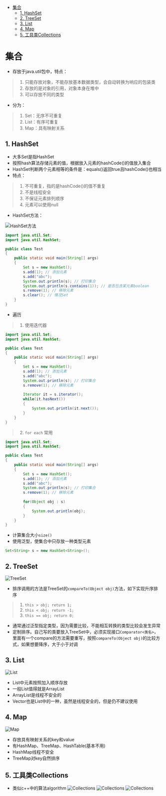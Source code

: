 - [集合](#%e9%9b%86%e5%90%88)
  - [1. HashSet](#1-hashset)
  - [2. TreeSet](#2-treeset)
  - [3. List](#3-list)
  - [4. Map](#4-map)
  - [5. 工具类Collections](#5-%e5%b7%a5%e5%85%b7%e7%b1%bbcollections)

# 集合
- 存放于java.util包中，特点：
> 1. 只能存放对象，不能存放基本数据类型，会自动转换为响应的包装类
> 2. 存放的是对象的引用，对象本身在堆中
> 3. 可以存放不同的类型
- 分为：
> 1. Set：无序不可重复
> 2. List：有序可重复
> 3. Map：具有映射关系

## 1. HashSet
- 大多Set是指HashSet
- 按照hash算法存储元素的值，根据放入元素的hashCode()的值放入集合
- HashSet判断两个元素相等的条件是：equals()返回true且hashCode()也相当
- 特点：
> 1. 不可重复，指的是hashCode()的值不重复
> 2. 不是线程安全
> 3. 不保证元素排列顺序
> 4. 元素可以使用null
- HashSet方法：

![HashSet方法](../00picture/HashSet.png)

```java
import java.util.Set;
import java.util.HashSet;

public class Test
{
    public static void main(String[] args)
    {
        Set s = new HashSet();
        s.add(1); // 添加元素
        s.add("abc");
        System.out.println(s); // 打印集合
        System.out.println(s.contains(1)); // 是否包含某元素boolean
        s.remove(1); // 移除元素
        s.clear(); // 情况Set
    }
}
```

- 遍历
> 1. 使用迭代器

```java
import java.util.Set;
import java.util.HashSet;

public class Test
{
    public static void main(String[] args)
    {
        Set s = new HashSet();
        s.add(1); // 添加元素
        s.add("abc");
        System.out.println(s); // 打印集合
        s.remove(1); // 移除元素
        
        Iterator it = s.iterator();
        while(it.hasNext())
        {
            System.out.println(it.next());
        }
    }
}
```

> 2. ```for each``` 常用

```java
import java.util.Set;
import java.util.HashSet;

public class Test
{
    public static void main(String[] args)
    {
        Set s = new HashSet();
        s.add(1); // 添加元素
        s.add("abc");
        System.out.println(s); // 打印集合
        s.remove(1); // 移除元素
        
        for(Object obj : s)
        {
            System.out.println(obj);
        }
    }
}
```

- 计算集合大小```size()```
- 使用泛型，使集合中只存放一种类型元素

```java
Set<String> s = new HashSet<String>();
```

## 2. TreeSet
![TreeSet](../00picture/TreeSet.png)

- 排序调用的方法是TreeSet的```compareTo(Object obj)```方法，如下实现升序排序
> 1. ```this > obj; return 1;```
> 2. ```this < obj; return -1;```
> 3. ```this == obj; return 0;```

- 通常通过泛型指定类型，因为需要比较，不能相互转换的类型比较会发生异常
- 定制排序。自己写的类要放入TreeSet中，必须实现接口```Comparator<类名>```，里面有一个compare的方法需要重写，按照```compareTo(Object obj)```的比较方式，如果想要降序，大于小于对调

## 3. List
![List](../00picture/List.png)

- List中元素按照加入顺序存放
- 一般List值得就是ArrayList
- ArrayList是线程不安全的
- Vector也是List中的一种，虽然是线程安全的，但是仍不建议使用

## 4. Map
![Map](../00picture/Map.png)

- 存放具有映射关系的key和value
- 有HashMap、TreeMap、HashTable(基本不用)
- HashMap线程不安全
- TreeMap对key自然排序

## 5. 工具类Collections
- 类似c++中的算法algorithm
![Collections](../00picture/Collections.png)
![Collections](../00picture/Collections1.png)
![Collections](../00picture/Collections2.png)









